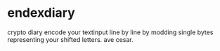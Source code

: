 # endexdiary
crypto diary
encode your textinput line by line by modding single bytes representing your shifted letters.
ave cesar.
